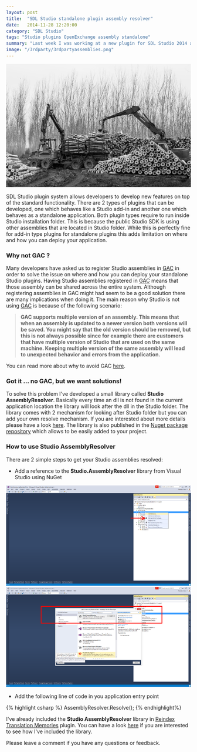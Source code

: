 ```yaml
---
layout: post
title:  "SDL Studio standalone plugin assembly resolver"
date:   2014-11-28 12:20:00
category: "SDL Studio"
tags: "Studio plugins OpenExchange assembly standalone"
summary: "Last week I was working at a new plugin for SDL Studio 2014 and I wanted to serialize some information in json. The best tool handle this type of operations in .NET, at least in my opinion, is Json.NET. It made perfect sense to use it but until now I didn't use any external dependencies in an SDL Studio plugin so I started to look into what options we have to deploy our plugins together with 3rd party assemblies."
image: "/3rdparty/3rdpartyassemblies.png"
---
```


<img src="/assets/images/posts/assemblyresolver/assemblyresolver.jpg" alt="Hello SDL" title="Hello SDL" class="img-responsive">

<p class="dropcap">SDL Studio plugin system allows developers to develop new features on top of the standard functionality. There are 2 types of plugins that can be developed, one which behaves like a Studio add-in and another one which behaves as a standalone application. Both plugin types require to run inside Studio installation folder. This is because the public Studio SDK is using other assemblies that are located in Studio folder. While this is perfectly fine for add-in type plugins for standalone plugins this adds limitation on where and how you can deploy your application.</p>



### Why not GAC ? ###

Many developers have asked us to register Studio assemblies in [GAC](http://msdn.microsoft.com/en-us/library/yf1d93sz%28v=vs.110%29.aspx) in order to solve the issue on where and how you can deploy your standalone Studio plugins. Having Studio assemblies registered in [GAC](http://msdn.microsoft.com/en-us/library/yf1d93sz%28v=vs.110%29.aspx) means that those assembly can be shared across the entire system. Although registering assemblies in GAC might had seem to be a good solution there are many implications when doing it. The main reason why Studio is not using [GAC](http://msdn.microsoft.com/en-us/library/yf1d93sz%28v=vs.110%29.aspx) is because of the following scenario:

> **GAC supports multiple version of an assembly. This means that when an assembly is updated to a newer version both versions will be saved. You might say that the old version should be removed, but this is not always possible since for example there are customers that have multiple version of Studio that are used on the same machine. Keeping multiple version of the same assembly will lead to unexpected behavior and errors from the application.**

You can read more about why to avoid GAC [here](http://www.sellsbrothers.com/Posts/Details/12503).   

### Got it ... no GAC, but we want solutions! ###

To solve this problem I've developed a small library called **Studio AssemblyResolver**. Basically every time an dll is not found in the current application location the library will look after the dll in the Studio folder. The library comes with 2 mechanism for looking after Studio folder but you can add your own resolve mechanism. If you are interested about more details please have a look [here](https://github.com/cromica/Studio-AssemblyResolver). The library is also published in the [Nuget package repository](https://www.nuget.org/packages/Studio.AssemblyResolver/0.1.1) which allows to be easily added to your project.

### How to use Studio AssemblyResolver ###

There are 2 simple steps to get your Studio assemblies resolved:

- Add a reference to the **Studio.AssemblyResolver** library from Visual Studio using NuGet

<img src="/assets/images/posts/assemblyresolver/managenuget.png" alt="Manage Nuget" title="Manage Nuget" class="img-responsive">

<img src="/assets/images/posts/assemblyresolver/nugetassemblyresolver.png" alt="Nuget assembly resolver" title="Nuget assembly resolver" class="img-responsive">

- Add the following line of code in you application entry point

{% highlight csharp %}
AssemblyResolver.Resolve();
{% endhighlight%}

I've already included the **Studio AssemblyResolver** library in [Reindex Translation Memories](https://github.com/sdl/SDL-Community/tree/master/Reindex%20Translation%20Memories) plugin. You can have a look [here](https://github.com/sdl/SDL-Community/blob/master/Reindex%20Translation%20Memories/Sdl.Community.ReindexTms/Program.cs#L18) if you are interested to see how I've included the library.


Please leave a comment if you have any questions or feedback.